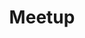 ---
layout: redirect
title: Meetup
permalink: /meetup/
redirect_to: https://www.meetup.com/hackforla
---